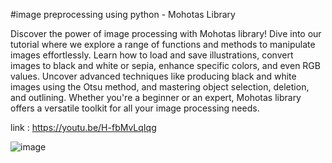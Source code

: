 #image preprocessing using python - Mohotas Library

Discover the power of image processing with Mohotas library! Dive into our tutorial where we explore a range of functions and methods to manipulate images effortlessly. Learn how to load and save illustrations, convert images to black and white or sepia, enhance specific colors, and even RGB values. Uncover advanced techniques like producing black and white images using the Otsu method, and mastering object selection, deletion, and outlining. Whether you're a beginner or an expert, Mohotas library offers a versatile toolkit for all your image processing needs. 


link : https://youtu.be/H-fbMvLqIqg

![image](https://github.com/YouAITube/Mohotas/assets/157230552/6ebe6df8-17dd-4314-9ee7-bb44d527d1ac)
